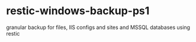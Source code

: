 # restic-windows-backup-ps1
granular backup for files, IIS configs and sites and MSSQL databases using restic

